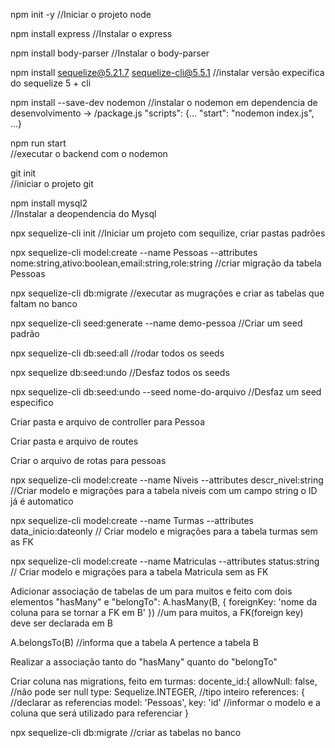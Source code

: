 npm init -y
//Iniciar o projeto node

npm install express
//Instalar o express

npm install body-parser
//Instalar o body-parser

npm install sequelize@5.21.7 sequelize-cli@5.5.1
//instalar versão expecifica do sequelize 5 + cli

npm install --save-dev nodemon
//instalar o nodemon em dependencia de desenvolvimento
  -> /package.js
  "scripts": {...
  "start": "nodemon index.js",
  ...}

npm run start  
//executar o backend com o nodemon

git init              
//iniciar o projeto git

npm install mysql2  
//Instalar a deopendencia do Mysql

npx sequelize-cli init
//Iniciar um projeto com sequilize, criar pastas padrões

npx sequelize-cli model:create --name Pessoas --attributes nome:string,ativo:boolean,email:string,role:string
//criar migração da tabela Pessoas

npx sequelize-cli db:migrate
//executar as mugrações e criar as tabelas que faltam no banco

npx sequelize-cli seed:generate --name demo-pessoa 
//Criar um seed padrão

npx sequelize-cli db:seed:all
//rodar todos os seeds

npx sequelize db:seed:undo
//Desfaz todos os seeds

npx sequelize-cli db:seed:undo --seed nome-do-arquivo
//Desfaz um seed especifico

Criar pasta e arquivo de controller para Pessoa

Criar pasta e arquivo de routes

Criar o arquivo de rotas para pessoas

npx sequelize-cli model:create --name Niveis --attributes descr_nivel:string
//Criar modelo e migrações para a tabela niveis com um campo string o ID já é automatico

npx sequelize-cli model:create --name Turmas --attributes data_inicio:dateonly
// Criar modelo e migrações para a tabela turmas sem as FK

npx sequelize-cli model:create --name Matriculas --attributes status:string
 // Criar modelo e migrações para a tabela Matricula sem as FK

Adicionar associação de tabelas de um para muitos e feito com dois elementos "hasMany" e "belongTo":
  A.hasMany(B, {
      foreignKey: 'nome da coluna para se tornar a FK em B'
    }) 
//um para muitos, a FK(foreign key) deve ser declarada em B

A.belongsTo(B)
//informa que a tabela A pertence a tabela B

Realizar a associação tanto do "hasMany" quanto do "belongTo"

Criar coluna nas migrations, feito em turmas:
docente_id:{
  allowNull: false, //não pode ser null
  type: Sequelize.INTEGER, //tipo inteiro
  references: { //declarar as referencias
    model: 'Pessoas', key: 'id' //informar o modelo e a coluna que será utilizado para referenciar
}

npx sequelize-cli db:migrate
//criar as tabelas no banco


